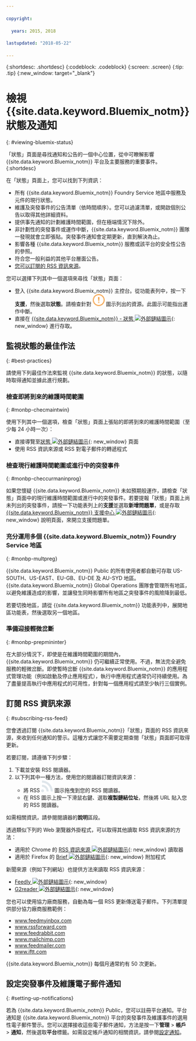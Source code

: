 ```yaml
---

copyright:

  years: 2015, 2018

lastupdated: "2018-05-22"

---
```


{:shortdesc: .shortdesc}
{:codeblock: .codeblock}
{:screen: .screen}
{:tip: .tip}
{:new_window: target="_blank"}

# 檢視 {{site.data.keyword.Bluemix_notm}} 狀態及通知
{: #viewing-bluemix-status}

「狀態」頁面是尋找通知和公告的一個中心位置，從中可瞭解影響 {{site.data.keyword.Bluemix_notm}} 平台及主要服務的重要事件。
{:shortdesc}

在「狀態」頁面上，您可以找到下列資訊：

  * 所有 {{site.data.keyword.Bluemix_notm}} Foundry Service 地區中服務及元件的現行狀態。
  * 維護及突發事件的公告清單（依時間順序）。您可以過濾清單，或開啟個別公告以取得其他詳細資料。
  * 提供事先通知的計劃維護時間範圍，但在極端情況下除外。
  * 非計劃性的突發事件或運作中斷，{{site.data.keyword.Bluemix_notm}} 團隊一發現就會立即張貼。突發事件通知會定期更新，直到解決為止。
  * 影響各種 {{site.data.keyword.Bluemix_notm}} 服務或該平台的安全性公告的參照。
  * 符合您一般利益的其他平台層面公告。
  * [您可以訂閱的 RSS 資訊來源](#subscribing-rss-feed)。

您可以選擇下列其中一個選項來尋找「狀態」頁面：

  * 登入 {{site.data.keyword.Bluemix_notm}} 主控台。從功能表列中，按一下**支援**，然後選取**狀態**。請檢查針對 ![部分問題](images/some_issues.svg) 圖示列出的資源。此圖示可能指出運作中斷。
  * 直接在 [{{site.data.keyword.Bluemix_notm}} - 狀態 ![外部鏈結圖示](../icons/launch-glyph.svg "外部鏈結圖示")](https://console.bluemix.net/status){: new_window} 進行存取。


## 監視狀態的最佳作法
{: #best-practices}

請使用下列最佳作法來監視 {{site.data.keyword.Bluemix_notm}} 的狀態，以隨時取得通知並據此進行規劃。

### 檢查即將到來的維護時間範圍
{: #monbp-checmaintwin}

使用下列其中一個選項，檢查「狀態」頁面上張貼的即將到來的維護時間範圍（至少每 24 小時一次）：
* 直接導覽至[狀態 ![外部鏈結圖示](../icons/launch-glyph.svg "外部鏈結圖示")](https://console.bluemix.net/status){: new_window} 頁面
* 使用 RSS 資訊來源或 RSS 對電子郵件的轉遞程式

### 檢查現行維護時間範圍或進行中的突發事件
{: #monbp-checcurmaninprog}

如果您懷疑 {{site.data.keyword.Bluemix_notm}} 未如預期般運作，請檢查「狀態」頁面中的現行維護時間範圍或進行中的突發事件。若要提報「狀態」頁面上尚未列出的突發事件，請按一下功能表列上的**支援**並選取**新增問題單**，或是存取 [{{site.data.keyword.Bluemix_notm}} 支援中心 ![外部鏈結圖示](../icons/launch-glyph.svg "外部鏈結圖示")](http://www.ibm.biz/bluemixsupport){: new_window} 說明頁面，來開立支援問題單。

### 充分運用多個 {{site.data.keyword.Bluemix_notm}} Foundry Service 地區
{: #monbp-multpreg}

{{site.data.keyword.Bluemix_notm}} Public 的所有使用者都自動可存取 US-SOUTH、US-EAST、EU-GB、EU-DE 及 AU-SYD 地區。{{site.data.keyword.Bluemix_notm}} Global Operations 團隊會管理所有地區，以避免維護造成的影響，並讓發生同時影響所有地區之突發事件的風險降到最低。

若要切換地區，請從 {{site.data.keyword.Bluemix_notm}} 功能表列中，展開地區功能表，然後選取另一個地區。

### 準備迎接輕微岔斷
{: #monbp-prepmininter}

在大部分情況下，即使是在維護時間範圍的期間內，{{site.data.keyword.Bluemix_notm}} 仍可繼續正常使用。不過，無法完全避免服務的輕微岔斷。即使暫時岔斷 {{site.data.keyword.Bluemix_notm}} 的應用程式管理功能（例如啟動及停止應用程式），執行中應用程式通常仍可持續使用。為了盡量提高執行中應用程式的可用性，針對每一個應用程式請至少執行三個實例。

## 訂閱 RSS 資訊來源
{: #subscribing-rss-feed}

您會透過訂閱 {{site.data.keyword.Bluemix_notm}}「狀態」頁面的 RSS 資訊來源，來收到任何通知的警示。這種方式讓您不需要定期查閱「狀態」頁面即可取得更新。

若要訂閱，請遵循下列步驟：

1. 下載並安裝 RSS 閱讀器。
2. 以下列其中一種方法，使用您的閱讀器訂閱資訊來源：
    * 將 RSS ![RSS](images/rss.svg) 圖示拖曳到您的 RSS 閱讀器。
    * 在 RSS 圖示上按一下滑鼠右鍵、選取**複製鏈結位址**，然後將 URL 貼入您的 RSS 閱讀器。

如需相關資訊，請參閱閱讀器的**說明**區段。 	   

透過類似下列的 Web 瀏覽器外掛程式，可以取得其他讀取 RSS 資訊來源的方法：
  * 適用於 Chrome 的 [RSS 資訊來源 ![外部鏈結圖示](../icons/launch-glyph.svg "外部鏈結圖示")](http://feeder.co/){: new_window} 讀取器
  * 適用於 Firefox 的 [Brief ![外部鏈結圖示](../icons/launch-glyph.svg "外部鏈結圖示")](https://addons.mozilla.org/en-US/firefox/addon/brief/){: new_window} 附加程式

新聞來源（例如下列網站）也提供方法來讀取 RSS 資訊來源：
  * [Feedly ![外部鏈結圖示](../icons/launch-glyph.svg "外部鏈結圖示")](http://www.feedly.com/){: new_window}
  * [G2reader ![外部鏈結圖示](../icons/launch-glyph.svg "外部鏈結圖示")](http://www.g2reader.com/en/){: new_window}

您也可以使用協力廠商服務，自動為每一個 RSS 更新傳送電子郵件。下列清單提供部分協力廠商服務範例：

  * www.feedmyinbox.com
  * www.rssforward.com
  * www.feedrabbit.com
  * www.mailchimp.com
  * www.feedmailer.com
  * www.iftt.com

{{site.data.keyword.Bluemix_notm}} 每個月通常約有 50 次更新。


## 設定突發事件及維護電子郵件通知
{: #setting-up-notifications}

若為 {{site.data.keyword.Bluemix_notm}} Public，您可以註冊平台通知。平台通知是 {{site.data.keyword.Bluemix_notm}} 平台的突發事件及維護事件的選用性電子郵件警示。您可以選擇接收這些電子郵件通知，方法是按一下**管理** > **帳戶** > **通知**，然後選取**平台**標籤。如需設定帳戶通知的相關資訊，請參閱[設定通知](/docs/account/notifications.html#setting-notifications)。
